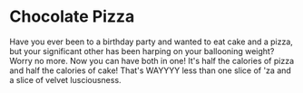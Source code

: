 # Chocolate Pizza

Have you ever been to a birthday party and wanted to eat cake and a pizza, but your significant other has been harping on your ballooning weight? Worry no more. Now you can have both in one! It's half the calories of pizza and half the calories of cake! That's WAYYYY less than one slice of 'za and a slice of velvet lusciousness. 
